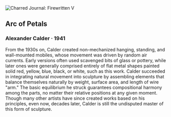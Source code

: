 <div class="artwork-of-the-day">
  <div class="container">
    <div class="img-wrapper">
      <img
        src="https://uploads6.wikiart.org/images/alexander-calder/arc-of-petals-1941.jpg!Large.jpg"
        alt="Charred Journal: Firewritten V" />
    </div>
    <div class="artwork-detail">
      <div class="artwork-origin"> 
        <h2 class="artwork-name">Arc of Petals</h2>
        <h3 class="artist">
          Alexander Calder
                    ·  1941
        </h3>
      </div>
      <p class="description">
        <span class="artwork-description-text ng-binding" ng-bind-html="viewModel.ArtworkOfTheDay.Description | unsafe">From the 1930s on, Calder created non-mechanized hanging, standing, and wall-mounted mobiles, whose movement was driven by random air currents. Early versions often used scavenged bits of glass or pottery, while later ones were generally comprised entirely of flat metal shapes painted solid red, yellow, blue, black, or white, such as this work. Calder succeeded in integrating natural movement into sculpture by assembling elements that balance themselves naturally by weight, surface area, and length of wire "arm." The basic equilibrium he struck guarantees compositional harmony among the parts, no matter their relative positions at any given moment. Though many other artists have since created works based on his principles, even now, decades later, Calder is still the undisputed master of this form of sculpture.</span>
                        <div class="text-shadow-container" ng-show="showShadow" style=""></div>
      </p>
    </div>
  </div>

</div>
